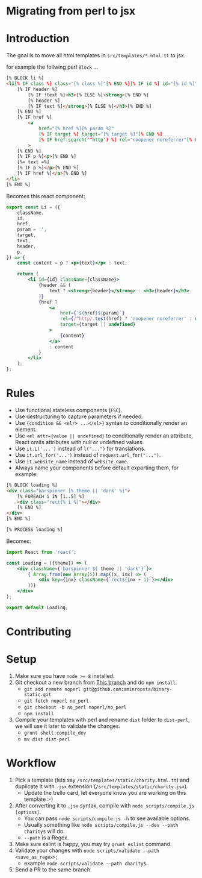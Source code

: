 Migrating from perl to jsx
=============

Introduction
===

The goal is to move all html templates in `src/templates/*.html.tt` to jsx.  

for example the follwing perl `Block` ...
```html
[% BLOCK li %]
<li[% IF class %] class="[% class %]"[% END %][% IF id %] id="[% id %]"[% END %]>
    [% IF header %]
        [% IF !text %]<h3>[% ELSE %]<strong>[% END %]
        [% header %]
        [% IF text %]</strong>[% ELSE %]</h3>[% END %]
    [% END %]
    [% IF href %]
        <a
            href="[% href %][% param %]"
            [% IF target %] target="[% target %]"[% END %]
            [% IF href.search('^http') %] rel="noopener noreferrer"[% END %]
        >
    [% END %]
    [% IF p %]<p>[% END %]
    [%= text =%]
    [% IF p %]</p>[% END %]
    [% IF href %]</a>[% END %]
</li>
[% END %]
```

Becomes this react component:
```jsx
export const Li = ({
    className,
    id,
    href,
    param = '',
    target,
    text,
    header,
    p,
}) => {
    const content = p ? <p>{text}</p> : text;

    return (
        <li id={id} className={className}>
            {header && (
                text ? <strong>{header}</strong> : <h3>{header}</h3>
            )}
            {href ?
                <a
                    href={`${href}${param}`}
                    rel={/^http/.test(href) ? 'noopener noreferrer' : undefined}
                    target={target || undefined}
                >
                    {content}
                </a>
                : content
            }
        </li>
    );
};
```

Rules
===

- Use functional stateless components (`FSC`).
- Use destructuring to capture parameters if needed.
- Use `{condition && <el/> ...</el>}` syntax to conditionally render an element.
- Use `<el attr={value || undefined}` to conditionally render an attribute, React omits attributes with null or undefined values.  
- Use `it.L('...')` instead of `l("...")` for translations.
- Use `it.url_for('...')` instead of `request.url_for("...")`.
- Use `it.website_name` instead of `website_name`.
- Always name your components before default exporting them, for example:

```html
[% BLOCK loading %]
<div class="barspinner [% theme || 'dark' %]">
    [% FOREACH i IN [1..5] %]
    <div class="rect[% i %]"></div>
    [% END %]
</div>
[% END %]

[% PROCESS loading %]
```

Becomes:
```jsx
import React from 'react';

const Loading = ({theme}) => (
    <div className={`barspinner ${ theme || 'dark'}`}>
        { Array.from(new Array(5)).map((x, inx) => (
            <div key={inx} className={`rect${inx + 1}`}></div>
        ))}
    </div>
);

export default Loading;
```


Contributing
===


Setup
====

1. Make sure you have `node >= 8` installed.
2. Git checkout a new branch from [This branch](https://github.com/aminroosta/binary-static/tree/no_perl) and do `npm install`.
    - `git add remote noperl git@github.com:aminroosta/binary-static.git`
    - `git fetch noperl no_perl`
    - `git checkout -b no_perl noperl/no_perl`
    - `npm install`
3. Compile your templates with perl and rename `dist` folder to `dist-perl`, we will use it later to validate the changes.
    - `grunt shell:compile_dev`
    - `mv dist dist-perl`

Workflow
====
1. Pick a template (lets say `/src/templates/static/charity.html.tt`) and duplicate it with `.jsx` extension (`/src/templates/static/charity.jsx`).  
    - Update the trello card, let everyone know you are working on this template :-)
2. After converting it to `.jsx` syntax, compile with `node scripts/compile.js [options]`.
    - You can pass `node scripts/compile.js -h` to see available options. 
    - Usually something like `node scripts/compile.js --dev --path charity$` will do.
    - `--path` is a Regex.
3. Make sure eslint is happy, you may try `grunt eslint` command.
4. Validate your changes with `node scripts/validate --path <save_as_regex>`;
    - example `node scripts/validate --path charity$`
5. Send a PR to the same branch.
